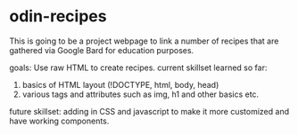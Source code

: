 # odin-recipes
This is going to be a project webpage to link a number of recipes that are gathered via Google Bard for education purposes.

goals: Use raw HTML to create recipes.
current skillset learned so far:
1) basics of HTML layout (!DOCTYPE, html, body, head) 
2) various tags and attributes such as img, h1 and other basics etc.

future skillset: adding in CSS and javascript to make it more customized and have working components.